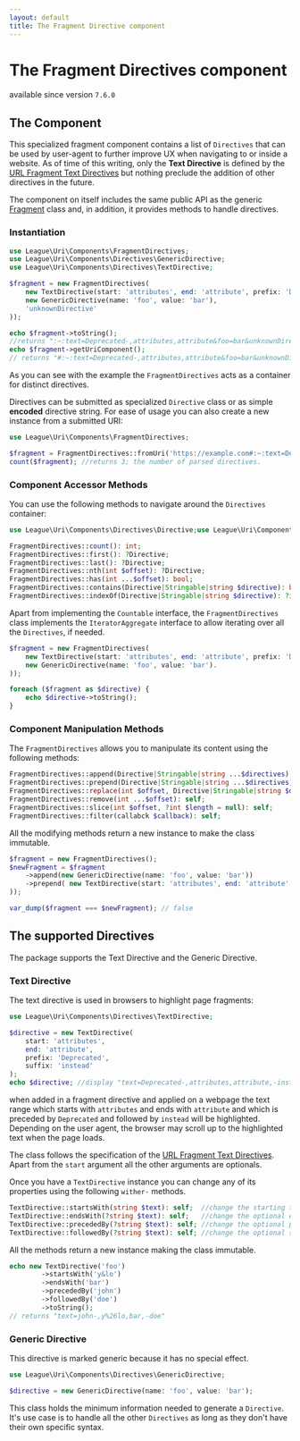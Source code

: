 ```yaml
---
layout: default
title: The Fragment Directive component
---
```


# The Fragment Directives component

<p class="message-notice">available since version <code>7.6.0</code></p>

## The Component

This specialized fragment component contains a list of `Directives` that can be used by user-agent
to further improve UX when navigating to or inside a website. As of time of this writing, only
the **Text Directive** is defined by the [URL Fragment Text Directives](https://wicg.github.io/scroll-to-text-fragment/)
but nothing preclude the addition of other directives in the future.

The component on itself includes the same public API as the generic [Fragment](/components/7.0/fragment/) class
and, in addition, it provides methods to handle directives.

### Instantiation

```php
use League\Uri\Components\FragmentDirectives;
use League\Uri\Components\Directives\GenericDirective;
use League\Uri\Components\Directives\TextDirective;

$fragment = new FragmentDirectives(
    new TextDirective(start: 'attributes', end: 'attribute', prefix: 'Deprecated'),
    new GenericDirective(name: 'foo', value: 'bar'),
    'unknownDirective'
));

echo $fragment->toString();
//returns ":~:text=Deprecated-,attributes,attribute&foo=bar&unknownDirective"
echo $fragment->getUriComponent();
// returns "#:~:text=Deprecated-,attributes,attribute&foo=bar&unknownDirective"
```
As you can see with the example the `FragmentDirectives` acts as a container for distinct directives.

Directives can be submitted as specialized `Directive` class or as simple **encoded** directive string.
For ease of usage you can also create a new instance from a submitted URI:

```php
use League\Uri\Components\FragmentDirectives;

$fragment = FragmentDirectives::fromUri('https://example.com#:~:text=Deprecated-,attributes,attribute&foo=bar&unknownDirective');
count($fragment); //returns 3; the number of parsed directives.
```

### Component Accessor Methods

You can use the following methods to navigate around the `Directives` container:

```php
use League\Uri\Components\Directives\Directive;use League\Uri\Components\FragmentDirectives;

FragmentDirectives::count(): int;
FragmentDirectives::first(): ?Directive;
FragmentDirectives::last(): ?Directive;
FragmentDirectives::nth(int $offset): ?Directive;
FragmentDirectives::has(int ...$offset): bool;
FragmentDirectives::contains(Directive|Stringable|string $directive): bool;
FragmentDirectives::indexOf(Directive|Stringable|string $directive): ?int;
```

Apart from implementing the `Countable` interface, the `FragmentDirectives` class implements
the `IteratorAggregate` interface to allow iterating over all the `Directives`, if needed.

```php
$fragment = new FragmentDirectives(
    new TextDirective(start: 'attributes', end: 'attribute', prefix: 'Deprecated'),
    new GenericDirective(name: 'foo', value: 'bar').
));

foreach ($fragment as $directive) {
    echo $directive->toString();
}
```

### Component Manipulation Methods

The `FragmentDirectives` allows you to manipulate its content using the following methods:

```php
FragmentDirectives::append(Directive|Stringable|string ...$directives): self;
FragmentDirectives::prepend(Directive|Stringable|string ...$directives): self;
FragmentDirectives::replace(int $offset, Directive|Stringable|string $directive): self;
FragmentDirectives::remove(int ...$offset): self;
FragmentDirectives::slice(int $offset, ?int $length = null): self;
FragmentDirectives::filter(callabck $callback): self;
```

<p class="message-notice">All the modifying methods return a new instance to make the class immutable.</p>

```php
$fragment = new FragmentDirectives();
$newFragment = $fragment
    ->append(new GenericDirective(name: 'foo', value: 'bar'))
    ->prepend( new TextDirective(start: 'attributes', end: 'attribute', prefix: 'Deprecated'))
));

var_dump($fragment === $newFragment); // false
```

## The supported Directives

The package supports the Text Directive and the Generic Directive.

### Text Directive

The text directive is used in browsers to highlight page fragments:

```php
use League\Uri\Components\Directives\TextDirective;

$directive = new TextDirective(
    start: 'attributes',
    end: 'attribute',
    prefix: 'Deprecated',
    suffix: 'instead'
);
echo $directive; //display "text=Deprecated-,attributes,attribute,-instead"
```

when added in a fragment directive and applied on a webpage the text range which
starts with `attributes` and ends with `attribute` and which is preceded by
`Deprecated` and followed by `instead` will be highlighted. Depending on the
user agent, the browser may scroll up to the highlighted text when the page loads.

The class follows the specification of the [URL Fragment Text Directives](https://wicg.github.io/scroll-to-text-fragment/).
Apart from the `start` argument all the other arguments are optionals.

Once you have a `TextDirective` instance you can change any of its properties
using the following `wither-` methods.

```php
TextDirective::startsWith(string $text): self;  //change the starting text
TextDirective::endsWith(?string $text): self;   //change the optional ending text
TextDirective::precededBy(?string $text): self; //change the optional prefix context
TextDirective::followedBy(?string $text): self; //change the optional suffix context
```

All the methods return a new instance making the class immutable.

```php
echo new TextDirective('foo')
        ->startsWith('y&lo')
        ->endsWith('bar')
        ->precededBy('john')
        ->followedBy('doe')
        ->toString();
// returns "text=john-,y%26lo,bar,-doe"
```

### Generic Directive

This directive is marked generic because it has no special effect.

```php
use League\Uri\Components\Directives\GenericDirective;

$directive = new GenericDirective(name: 'foo', value: 'bar');
```

This class holds the minimum information needed to generate a `Directive`. It's use case
is to handle all the other `Directives` as long as they don't have their own specific syntax.
